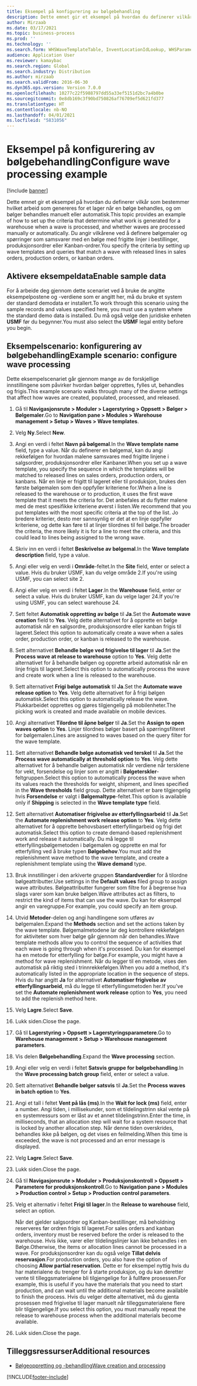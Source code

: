 ```yaml
---
title: Eksempel på konfigurering av bølgebehandling
description: Dette emnet gir et eksempel på hvordan du definerer vilkår som bestemmer hvilket arbeid som genereres for et lager når en bølge behandles, og om bølger behandles manuelt eller automatisk.
author: Mirzaab
ms.date: 03/17/2021
ms.topic: business-process
ms.prod: ''
ms.technology: ''
ms.search.form: WHSWaveTemplateTable, InventLocationIdLookup, WHSParameters, ProdParameters, whswavetablecreatenew, WHSWaveTable, WHSWaveAttributes, WHSKanbanWaveTable, WHSWaveTableListPage, WHSKanbanWaveTableListPage
audience: Application User
ms.reviewer: kamaybac
ms.search.region: Global
ms.search.industry: Distribution
ms.author: mirzaab
ms.search.validFrom: 2016-06-30
ms.dyn365.ops.version: Version 7.0.0
ms.openlocfilehash: 10277c22f5988797dd55a33ef5151d2bc7a4b0be
ms.sourcegitcommit: 0e8db169c3f90bd750826af76709ef5d621fd377
ms.translationtype: HT
ms.contentlocale: nb-NO
ms.lasthandoff: 04/01/2021
ms.locfileid: "5831056"
---
```

# <a name="configure-wave-processing-example"></a><span data-ttu-id="fd676-103">Eksempel på konfigurering av bølgebehandling</span><span class="sxs-lookup"><span data-stu-id="fd676-103">Configure wave processing example</span></span>

[!include [banner](../../includes/banner.md)]

<span data-ttu-id="fd676-104">Dette emnet gir et eksempel på hvordan du definerer vilkår som bestemmer hvilket arbeid som genereres for et lager når en bølge behandles, og om bølger behandles manuelt eller automatisk.</span><span class="sxs-lookup"><span data-stu-id="fd676-104">This topic provides an example of how to set up the criteria that determine what work is generated for a warehouse when a wave is processed, and whether waves are processed manually or automatically.</span></span> <span data-ttu-id="fd676-105">Du angir vilkårene ved å definere bølgemaler og spørringer som samsvarer med en bølge med frigitte linjer i bestillinger, produksjonsordrer eller Kanban-ordrer.</span><span class="sxs-lookup"><span data-stu-id="fd676-105">You specify the criteria by setting up wave templates and queries that match a wave with released lines in sales orders, production orders, or kanban orders.</span></span>

## <a name="enable-sample-data"></a><span data-ttu-id="fd676-106">Aktivere eksempeldata</span><span class="sxs-lookup"><span data-stu-id="fd676-106">Enable sample data</span></span>

<span data-ttu-id="fd676-107">For å arbeide deg gjennom dette scenariet ved å bruke de angitte eksempelpostene og -verdiene som er angitt her, må du bruke et system der standard demodata er installert.</span><span class="sxs-lookup"><span data-stu-id="fd676-107">To work through this scenario using the sample records and values specified here, you must use a system where the standard demo data is installed.</span></span> <span data-ttu-id="fd676-108">Du må også velge den juridiske enheten **USMF** før du begynner.</span><span class="sxs-lookup"><span data-stu-id="fd676-108">You must also select the **USMF** legal entity before you begin.</span></span>

## <a name="example-scenario-configure-wave-processing"></a><span data-ttu-id="fd676-109">Eksempelscenario: konfigurering av bølgebehandling</span><span class="sxs-lookup"><span data-stu-id="fd676-109">Example scenario: configure wave processing</span></span>

<span data-ttu-id="fd676-110">Dette eksempelscenariet går gjennom mange av de forskjellige innstillingene som påvirker hvordan bølger opprettes, fylles ut, behandles og frigis.</span><span class="sxs-lookup"><span data-stu-id="fd676-110">This example scenario walks through many of the diverse settings that affect how waves are created, populated, processed, and released.</span></span>

1. <span data-ttu-id="fd676-111">Gå til **Navigasjonsrute > Moduler > Lagerstyring > Oppsett > Bølger > Bølgemaler**.</span><span class="sxs-lookup"><span data-stu-id="fd676-111">Go to **Navigation pane > Modules > Warehouse management > Setup > Waves > Wave templates**.</span></span>
1. <span data-ttu-id="fd676-112">Velg **Ny**.</span><span class="sxs-lookup"><span data-stu-id="fd676-112">Select **New**.</span></span>
1. <span data-ttu-id="fd676-113">Angi en verdi i feltet **Navn på bølgemal**.</span><span class="sxs-lookup"><span data-stu-id="fd676-113">In the **Wave template name** field, type a value.</span></span> <span data-ttu-id="fd676-114">Når du definerer en bølgemal, kan du angi rekkefølgen for hvordan malene samsvares med frigitte linjene i salgsordrer, produksjonsordrer eller Kanbaner.</span><span class="sxs-lookup"><span data-stu-id="fd676-114">When you set up a wave template, you specify the sequence in which the templates will be matched to released lines on sales orders, production orders, or kanbans.</span></span> <span data-ttu-id="fd676-115">Når en linje er frigitt til lageret eller til produksjon, brukes den første bølgemalen som den oppfyller kriteriene for.</span><span class="sxs-lookup"><span data-stu-id="fd676-115">When a line is released to the warehouse or to production, it uses the first wave template that it meets the criteria for.</span></span> <span data-ttu-id="fd676-116">Det anbefales at du flytter malene med de mest spesifikke kriteriene øverst i listen.</span><span class="sxs-lookup"><span data-stu-id="fd676-116">We recommend that you put templates with the most specific criteria at the top of the list.</span></span> <span data-ttu-id="fd676-117">Jo bredere kriterier, desto mer sannsynlig er det at en linje oppfyller kriteriene, og dette kan føre til at linjer tilordnes til feil bølge.</span><span class="sxs-lookup"><span data-stu-id="fd676-117">The broader the criteria, the more likely it is for a line to meet the criteria, and this could lead to lines being assigned to the wrong wave.</span></span>  
1. <span data-ttu-id="fd676-118">Skriv inn en verdi i feltet **Beskrivelse av bølgemal**.</span><span class="sxs-lookup"><span data-stu-id="fd676-118">In the **Wave template description** field, type a value.</span></span>
1. <span data-ttu-id="fd676-119">Angi eller velg en verdi i **Område**-feltet.</span><span class="sxs-lookup"><span data-stu-id="fd676-119">In the **Site** field, enter or select a value.</span></span> <span data-ttu-id="fd676-120">Hvis du bruker USMF, kan du velge område 2.</span><span class="sxs-lookup"><span data-stu-id="fd676-120">If you're using USMF, you can select site 2.</span></span>  
1. <span data-ttu-id="fd676-121">Angi eller velg en verdi i feltet **Lager**.</span><span class="sxs-lookup"><span data-stu-id="fd676-121">In the **Warehouse** field, enter or select a value.</span></span> <span data-ttu-id="fd676-122">Hvis du bruker USMF, kan du velge lager 24.</span><span class="sxs-lookup"><span data-stu-id="fd676-122">If you're using USMF, you can select warehouse 24.</span></span>  
1. <span data-ttu-id="fd676-123">Sett feltet **Automatisk oppretting av bølge** til **Ja**.</span><span class="sxs-lookup"><span data-stu-id="fd676-123">Set the **Automate wave creation** field to **Yes**.</span></span> <span data-ttu-id="fd676-124">Velg dette alternativet for å opprette en bølge automatisk når en salgsordre, produksjonsordre eller kanban frigis til lageret.</span><span class="sxs-lookup"><span data-stu-id="fd676-124">Select this option to automatically create a wave when a sales order, production order, or kanban is released to the warehouse.</span></span>  
1. <span data-ttu-id="fd676-125">Sett alternativet **Behandle bølge ved frigivelse til lager** til **Ja**.</span><span class="sxs-lookup"><span data-stu-id="fd676-125">Set the **Process wave at release to warehouse** option to **Yes**.</span></span> <span data-ttu-id="fd676-126">Velg dette alternativet for å behandle bølgen og opprette arbeid automatisk når en linje frigis til lageret.</span><span class="sxs-lookup"><span data-stu-id="fd676-126">Select this option to automatically process the wave and create work when a line is released to the warehouse.</span></span>  
1. <span data-ttu-id="fd676-127">Sett alternativet **Frigi bølge automatisk** til **Ja**.</span><span class="sxs-lookup"><span data-stu-id="fd676-127">Set the **Automate wave release option** to **Yes**.</span></span> <span data-ttu-id="fd676-128">Velg dette alternativet for å frigi bølgen automatisk.</span><span class="sxs-lookup"><span data-stu-id="fd676-128">Select this option to automatically release the wave.</span></span> <span data-ttu-id="fd676-129">Plukkarbeidet opprettes og gjøres tilgjengelig på mobilenheter.</span><span class="sxs-lookup"><span data-stu-id="fd676-129">The picking work is created and made available on mobile devices.</span></span>  
1. <span data-ttu-id="fd676-130">Angi alternativet **Tilordne til åpne bølger** til **Ja**.</span><span class="sxs-lookup"><span data-stu-id="fd676-130">Set the **Assign to open waves option** to **Yes**.</span></span> <span data-ttu-id="fd676-131">Linjer tilordnes bølger basert på spørringsfilteret for bølgemalen.</span><span class="sxs-lookup"><span data-stu-id="fd676-131">Lines are assigned to waves based on the query filter for the wave template.</span></span>  
1. <span data-ttu-id="fd676-132">Sett alternativet **Behandle bølge automatisk ved terskel** til **Ja**.</span><span class="sxs-lookup"><span data-stu-id="fd676-132">Set the **Process wave automatically at threshold option** to **Yes**.</span></span> <span data-ttu-id="fd676-133">Velg dette alternativet for å behandle bølgen automatisk når verdiene når tersklene for vekt, forsendelse og linjer som er angitt i **Bølgeterskler**-feltgruppen.</span><span class="sxs-lookup"><span data-stu-id="fd676-133">Select this option to automatically process the wave when its values reach the thresholds for weight, shipment, and lines specified in the **Wave thresholds** field group.</span></span> <span data-ttu-id="fd676-134">Dette alternativet er bare tilgjengelig hvis **Forsendelse** er valgt i **Bølgemaltype**-feltet.</span><span class="sxs-lookup"><span data-stu-id="fd676-134">This option is available only if **Shipping** is selected in the **Wave template type** field.</span></span>  
1. <span data-ttu-id="fd676-135">Sett alternativet **Automatiser frigivelse av etterfyllingsarbeid** til **Ja**.</span><span class="sxs-lookup"><span data-stu-id="fd676-135">Set the **Automate replenishment work release option** to **Yes**.</span></span> <span data-ttu-id="fd676-136">Velg dette alternativet for å opprette behovsbasert etterfyllingarbeid og frigi det automatisk.</span><span class="sxs-lookup"><span data-stu-id="fd676-136">Select this option to create demand-based replenishment work and release it automatically.</span></span> <span data-ttu-id="fd676-137">Du må legge til etterfyllingsbølgemetoden i bølgemalen og opprette en mal for etterfylling ved å bruke typen **Bølgebehov**.</span><span class="sxs-lookup"><span data-stu-id="fd676-137">You must add the replenishment wave method to the wave template, and create a replenishment template using the **Wave demand** type.</span></span>  
1. <span data-ttu-id="fd676-138">Bruk innstillinger i den arkiverte gruppen **Standardverdier** for å tilordne bølgeattributter.</span><span class="sxs-lookup"><span data-stu-id="fd676-138">Use settings in the **Default values** filed group to assign wave attributes.</span></span> <span data-ttu-id="fd676-139">Bølgeattributter fungerer som filtre for å begrense hva slags varer som kan bruke bølgen.</span><span class="sxs-lookup"><span data-stu-id="fd676-139">Wave attributes act as filters, to restrict the kind of items that can use the wave.</span></span> <span data-ttu-id="fd676-140">Du kan for eksempel angir en varegruppe.</span><span class="sxs-lookup"><span data-stu-id="fd676-140">For example, you could specify an item group.</span></span>  
1. <span data-ttu-id="fd676-141">Utvid **Metoder**-delen og angi handlingene som utføres av bølgemalen.</span><span class="sxs-lookup"><span data-stu-id="fd676-141">Expand the **Methods** section and set the actions taken by the wave template.</span></span> <span data-ttu-id="fd676-142">Bølgemalmetodene lar deg kontrollere rekkefølgen for aktiviteter som hver bølge går gjennom når den behandles.</span><span class="sxs-lookup"><span data-stu-id="fd676-142">Wave template methods allow you to control the sequence of activities that each wave is going through when it's processed.</span></span> <span data-ttu-id="fd676-143">Du kan for eksempel ha en metode for etterfylling for bølge.</span><span class="sxs-lookup"><span data-stu-id="fd676-143">For example, you might have a method for wave replenishment.</span></span> <span data-ttu-id="fd676-144">Når du legger til en metode, vises den automatisk på riktig sted i trinnrekkefølgen.</span><span class="sxs-lookup"><span data-stu-id="fd676-144">When you add a method, it's automatically listed in the appropriate location in the sequence of steps.</span></span> <span data-ttu-id="fd676-145">Hvis du har angitt **Ja** for alternativet **Automatiser frigivelse av etterfyllingsarbeid**, må du legge til etterfyllingsmetoden her.</span><span class="sxs-lookup"><span data-stu-id="fd676-145">If you've set the **Automate replenishment work release** option to **Yes**, you need to add the replenish method here.</span></span>  
1. <span data-ttu-id="fd676-146">Velg **Lagre**.</span><span class="sxs-lookup"><span data-stu-id="fd676-146">Select **Save**.</span></span>
1. <span data-ttu-id="fd676-147">Lukk siden.</span><span class="sxs-lookup"><span data-stu-id="fd676-147">Close the page.</span></span>
1. <span data-ttu-id="fd676-148">Gå til **Lagerstyring > Oppsett > Lagerstyringsparametere**.</span><span class="sxs-lookup"><span data-stu-id="fd676-148">Go to **Warehouse management > Setup > Warehouse management parameters**.</span></span>
1. <span data-ttu-id="fd676-149">Vis delen **Bølgebehandling**.</span><span class="sxs-lookup"><span data-stu-id="fd676-149">Expand the **Wave processing** section.</span></span>
1. <span data-ttu-id="fd676-150">Angi eller velg en verdi i feltet **Satsvis gruppe for bølgebehandling**.</span><span class="sxs-lookup"><span data-stu-id="fd676-150">In the **Wave processing batch group** field, enter or select a value.</span></span>
1. <span data-ttu-id="fd676-151">Sett alternativet **Behandle bølger satsvis** til **Ja**.</span><span class="sxs-lookup"><span data-stu-id="fd676-151">Set the **Process waves in batch option** to **Yes**.</span></span>
1. <span data-ttu-id="fd676-152">Angi et tall i feltet **Vent på lås (ms)**.</span><span class="sxs-lookup"><span data-stu-id="fd676-152">In the **Wait for lock (ms)** field, enter a number.</span></span> <span data-ttu-id="fd676-153">Angi tiden, i millisekunder, som et tildelingstrinn skal vente på en systemressurs som er låst av et annet tildelingstrinn.</span><span class="sxs-lookup"><span data-stu-id="fd676-153">Enter the time, in milliseconds, that an allocation step will wait for a system resource that is locked by another allocation step.</span></span> <span data-ttu-id="fd676-154">Når denne tiden overskrides, behandles ikke på bølgen, og det vises en feilmelding.</span><span class="sxs-lookup"><span data-stu-id="fd676-154">When this time is exceeded, the wave is not processed and an error message is displayed.</span></span>  
1. <span data-ttu-id="fd676-155">Velg **Lagre**.</span><span class="sxs-lookup"><span data-stu-id="fd676-155">Select **Save**.</span></span>
1. <span data-ttu-id="fd676-156">Lukk siden.</span><span class="sxs-lookup"><span data-stu-id="fd676-156">Close the page.</span></span>
1. <span data-ttu-id="fd676-157">Gå til **Navigasjonsrute > Moduler > Produksjonskontroll > Oppsett > Parametere for produksjonskontroll**.</span><span class="sxs-lookup"><span data-stu-id="fd676-157">Go to **Navigation pane > Modules > Production control > Setup > Production control parameters**.</span></span>
1. <span data-ttu-id="fd676-158">Velg et alternativ i feltet **Frigi til lager**.</span><span class="sxs-lookup"><span data-stu-id="fd676-158">In the **Release to warehouse** field, select an option.</span></span>

    <span data-ttu-id="fd676-159">Når det gjelder salgsordrer og Kanban-bestillinger, må beholdning reserveres før ordren frigis til lageret.</span><span class="sxs-lookup"><span data-stu-id="fd676-159">For sales orders and kanban orders, inventory must be reserved before the order is released to the warehouse.</span></span> <span data-ttu-id="fd676-160">Hvis ikke, varer eller tildelingslinjer kan ikke behandles i en Bølge.</span><span class="sxs-lookup"><span data-stu-id="fd676-160">Otherwise, the items or allocation lines cannot be processed in a wave.</span></span> <span data-ttu-id="fd676-161">For produksjonsordrer kan du også velge **Tillat delvis reservasjon**.</span><span class="sxs-lookup"><span data-stu-id="fd676-161">For production orders, you also have the option of choosing **Allow partial reservation**.</span></span> <span data-ttu-id="fd676-162">Dette er for eksempel nyttig hvis du har materialene du trenger for å starte produksjon, og du kan deretter vente til tilleggsmaterialene bli tilgjengelige for å fullføre prosessen.</span><span class="sxs-lookup"><span data-stu-id="fd676-162">For example, this is useful if you have the materials that you need to start production, and can wait until the additional materials become available to finish the process.</span></span> <span data-ttu-id="fd676-163">Hvis du velger dette alternativet, må du gjenta prosessen med frigivelse til lager manuelt når tilleggsmaterialene flere blir tilgjengelige.</span><span class="sxs-lookup"><span data-stu-id="fd676-163">If you select this option, you must manually repeat the release to warehouse process when the additional materials become available.</span></span>
1. <span data-ttu-id="fd676-164">Lukk siden.</span><span class="sxs-lookup"><span data-stu-id="fd676-164">Close the page.</span></span>

## <a name="additional-resources"></a><span data-ttu-id="fd676-165">Tilleggsressurser</span><span class="sxs-lookup"><span data-stu-id="fd676-165">Additional resources</span></span>

- [<span data-ttu-id="fd676-166">Bølgeoppretting og -behandling</span><span class="sxs-lookup"><span data-stu-id="fd676-166">Wave creation and processing</span></span>](../wave-processing.md)

[!INCLUDE[footer-include](../../../includes/footer-banner.md)]
